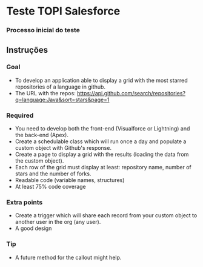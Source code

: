 # Teste TOPI Salesforce
### Processo inicial do teste

## Instruções 

### Goal
- To develop an application able to display a grid with the most starred repositories of a language in github.
- The URL with the repos: https://api.github.com/search/repositories?q=language:Java&sort=stars&page=1
### Required
- You need to develop both the front-end (Visualforce or Lightning) and the back-end (Apex).
- Create a schedulable class which will run once a day and populate a custom object with Github's response.
- Create a page to display a grid with the results (loading the data from the custom object).
- Each row of the grid must display at least: repository name, number of stars and the number of forks.
- Readable code (variable names, structures)
- At least 75% code coverage
### Extra points
- Create a trigger which will share each record from your custom object to another user in the org (any user).
- A good design
### Tip
- A future method for the callout might help.